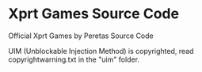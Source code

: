 # Xprt Games Source Code
Official Xprt Games by Peretas Source Code

UIM (Unblockable Injection Method) is copyrighted, read copyrightwarning.txt in the "uim" folder.
